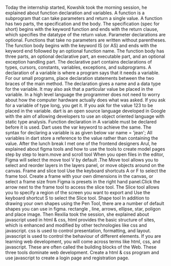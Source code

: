 Today the internship started, Kowshik took the morning session, he explained about  function declaration and variables. A function is a subprogram that can take parameters and return a single value. A function has two parts, the specification and the body. The specification (spec for short) begins with the keyword function and ends with the return clause, which specifies the datatype of the return value. Parameter declarations are optional. Functions that take no parameters are written without parentheses. The function body begins with the keyword IS (or AS) and ends with the keyword end followed by an optional function name. The function body has three parts, an optional declarative part, an executable part, and an optional exception handling part. The declarative part contains declarations of types, cursors, constants, variables, exceptions, and subprograms. A declaration of a variable is where a program says that it needs a variable. For our small programs, place declaration statements between the two braces of the  main  method. The declaration gives a name and a data type for the variable. It may also ask that a particular value be placed in the variable. In a high level language the programmer does not need to worry about how the computer hardware actually does what was asked. If you ask for a variable of type long, you get it. If you ask for the value 123 to be placed in the variable.
dart is an open source language developed in Google with the aim of allowing developers to use an object oriented language with static type analysis. Function declaration in A variable must be declared before it is used. Dart uses the var keyword to achieve the same. The syntax for declaring a variable is as given below var name = 'jean'; All variables in dart store a reference to the value rather than containing the value.
After the lunch break I met one of the frontend designers Arul, he explained about figma tools and how to use the tools to create model pages step by step to learn.move and scroll tool When you open files in the editor, Figma will select the move tool V by default .The Move tool allows you to select and reorder layers in the layers panel, or move objects around on the canvas. Frame and slice tool Use the keyboard shortcuts A or F to select the frame tool. Create a frame with your own dimensions in the canvas, or select a frame size from Figma is presets in the right hand panel.Click the arrow next to the frame tool to access the slice tool. The Slice tool allows you to specify a region of the screen you want to export and Use the keyboard shortcut S to select the Slice tool. Shape tool In addition to drawing your own shapes using the Pen Tool, there are a number of default shapes you can use in figma. rectangle , line, arrows, ellipse, star, poligon and place image.
Then Rexilia took the session, she explained about javascript used in html & css, html provides the basic structure of sites, which is enhanced and modified by other technologies like css and javascript. css is used to control presentation, formatting, and layout. javascript is used to control the behaviour of different elements. If you are learning web development, you will come across terms like html, css, and javascript. These are often called the building blocks of the Web. These three tools dominate web development. Create a html & css program and use javascript to create a login page and registration page.

